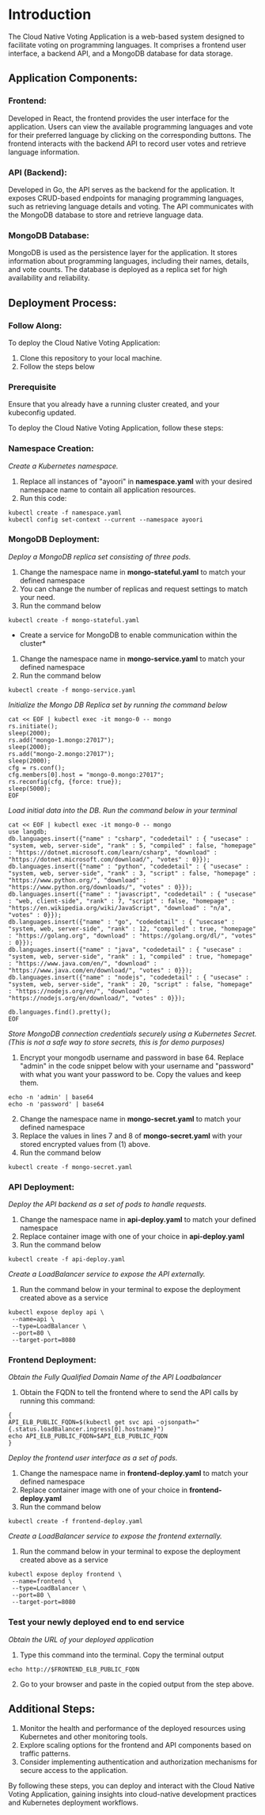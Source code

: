 # Introduction
The Cloud Native Voting Application is a web-based system designed to facilitate voting on programming languages. It comprises a frontend user interface, a backend API, and a MongoDB database for data storage.

## Application Components:

### Frontend:

Developed in React, the frontend provides the user interface for the application.
Users can view the available programming languages and vote for their preferred language by clicking on the corresponding buttons.
The frontend interacts with the backend API to record user votes and retrieve language information.

### API (Backend):

Developed in Go, the API serves as the backend for the application.
It exposes CRUD-based endpoints for managing programming languages, such as retrieving language details and voting.
The API communicates with the MongoDB database to store and retrieve language data.

### MongoDB Database:

MongoDB is used as the persistence layer for the application.
It stores information about programming languages, including their names, details, and vote counts.
The database is deployed as a replica set for high availability and reliability.

## Deployment Process:

### Follow Along:

To deploy the Cloud Native Voting Application:

1. Clone this repository to your local machine.
2. Follow the steps below

### Prerequisite
Ensure that you already have a running cluster created, and your kubeconfig updated.

To deploy the Cloud Native Voting Application, follow these steps:

### Namespace Creation:

*Create a Kubernetes namespace.* 

1. Replace all instances of "ayoori" in **namespace.yaml** with your desired namespace name to contain all application resources.
2. Run this code:

```
kubectl create -f namespace.yaml
kubectl config set-context --current --namespace ayoori
```

### MongoDB Deployment:
*Deploy a MongoDB replica set consisting of three pods.*

1. Change the namespace name in **mongo-stateful.yaml** to match your defined namespace
2. You can change the number of replicas and request settings to match your need.
3. Run the command below

```
kubectl create -f mongo-stateful.yaml
```

* Create a service for MongoDB to enable communication within the cluster*

1. Change the namespace name in **mongo-service.yaml** to match your defined namespace
2. Run the command below

```
kubectl create -f mongo-service.yaml
```

*Initialize the Mongo DB Replica set by running the command below*
```
cat << EOF | kubectl exec -it mongo-0 -- mongo
rs.initiate();
sleep(2000);
rs.add("mongo-1.mongo:27017");
sleep(2000);
rs.add("mongo-2.mongo:27017");
sleep(2000);
cfg = rs.conf();
cfg.members[0].host = "mongo-0.mongo:27017";
rs.reconfig(cfg, {force: true});
sleep(5000);
EOF
```

*Load initial data into the DB. Run the command below in your terminal*
```
cat << EOF | kubectl exec -it mongo-0 -- mongo
use langdb;
db.languages.insert({"name" : "csharp", "codedetail" : { "usecase" : "system, web, server-side", "rank" : 5, "compiled" : false, "homepage" : "https://dotnet.microsoft.com/learn/csharp", "download" : "https://dotnet.microsoft.com/download/", "votes" : 0}});
db.languages.insert({"name" : "python", "codedetail" : { "usecase" : "system, web, server-side", "rank" : 3, "script" : false, "homepage" : "https://www.python.org/", "download" : "https://www.python.org/downloads/", "votes" : 0}});
db.languages.insert({"name" : "javascript", "codedetail" : { "usecase" : "web, client-side", "rank" : 7, "script" : false, "homepage" : "https://en.wikipedia.org/wiki/JavaScript", "download" : "n/a", "votes" : 0}});
db.languages.insert({"name" : "go", "codedetail" : { "usecase" : "system, web, server-side", "rank" : 12, "compiled" : true, "homepage" : "https://golang.org", "download" : "https://golang.org/dl/", "votes" : 0}});
db.languages.insert({"name" : "java", "codedetail" : { "usecase" : "system, web, server-side", "rank" : 1, "compiled" : true, "homepage" : "https://www.java.com/en/", "download" : "https://www.java.com/en/download/", "votes" : 0}});
db.languages.insert({"name" : "nodejs", "codedetail" : { "usecase" : "system, web, server-side", "rank" : 20, "script" : false, "homepage" : "https://nodejs.org/en/", "download" : "https://nodejs.org/en/download/", "votes" : 0}});

db.languages.find().pretty();
EOF
```

*Store MongoDB connection credentials securely using a Kubernetes Secret. (This is not a safe way to store secrets, this is for demo purposes)*
1. Encrypt your mongodb username and password in base 64. Replace "admin" in the code snippet below with your username and "password" with what you want your password to be. Copy the values and keep them.

```
echo -n 'admin' | base64
echo -n 'password' | base64
```

2. Change the namespace name in **mongo-secret.yaml** to match your defined namespace
3. Replace the values in lines 7 and 8 of **mongo-secret.yaml** with your stored encrypted values from (1) above.
4. Run the command below

```
kubectl create -f mongo-secret.yaml
```

### API Deployment:

*Deploy the API backend as a set of pods to handle requests.*

1. Change the namespace name in **api-deploy.yaml** to match your defined namespace
2. Replace container image with one of your choice in **api-deploy.yaml**
3. Run the command below

```
kubectl create -f api-deploy.yaml
```
*Create a LoadBalancer service to expose the API externally.*

1. Run the command below in your terminal to expose the deployment created above as a service

```
kubectl expose deploy api \
 --name=api \
 --type=LoadBalancer \
 --port=80 \
 --target-port=8080
```

### Frontend Deployment:

*Obtain the Fully Qualified Domain Name of the API Loadbalancer*

1. Obtain the FQDN to tell the frontend where to send the API calls by running this command:

```
{
API_ELB_PUBLIC_FQDN=$(kubectl get svc api -ojsonpath="{.status.loadBalancer.ingress[0].hostname}")
echo API_ELB_PUBLIC_FQDN=$API_ELB_PUBLIC_FQDN
}
```

*Deploy the frontend user interface as a set of pods.*

1. Change the namespace name in **frontend-deploy.yaml** to match your defined namespace
2. Replace container image with one of your choice in **frontend-deploy.yaml**
3. Run the command below

```
kubectl create -f frontend-deploy.yaml
```

*Create a LoadBalancer service to expose the frontend externally.*

1. Run the command below in your terminal to expose the deployment created above as a service

```
kubectl expose deploy frontend \
 --name=frontend \
 --type=LoadBalancer \
 --port=80 \
 --target-port=8080
```

### Test your newly deployed end to end service

*Obtain the URL of your deployed application*

1. Type this command into the terminal. Copy the terminal output

```
echo http://$FRONTEND_ELB_PUBLIC_FQDN
```

2. Go to your browser and paste in the copied output from the step above.

## Additional Steps:

1. Monitor the health and performance of the deployed resources using Kubernetes and other monitoring tools.
2. Explore scaling options for the frontend and API components based on traffic patterns.
3. Consider implementing authentication and authorization mechanisms for secure access to the application.


By following these steps, you can deploy and interact with the Cloud Native Voting Application, gaining insights into cloud-native development practices and Kubernetes deployment workflows.